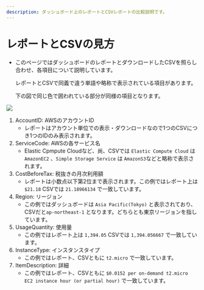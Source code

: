 ```yaml
---
description: ダッシュボード上のレポートとCSVレポートの比較説明です。
---
```


# レポートとCSVの見方

* このページではダッシュボードのレポートとダウンロードしたCSVを照らし合わせ、各項目について説明しています。

  レポートとCSVで同義で違う単語や略称で表示されている項目があります。

  下の図で同じ色で囲われている部分が同様の項目となります。

![](../.gitbook/assets/csv_report.png)

1. AccountID: AWSのアカウントID
   * レポートはアカウント単位での表示・ダウンロードなので1つのCSVにつき1つのIDのみ表示されます。
2. ServiceCode: AWSの各サービス名
   * Elastic Cpmpute Cloudなど、尚、CSVでは `Elastic Compute Cloud` は `AmazonEC2` 、`Simple Storage Service` は `AmazonS3`などと略称で表示されます。
3. CostBeforeTax: 税抜きの月次利用額
   * レポートは小数点以下第2位まで表示されます。この例ではレポート上は `$21.18` CSVでは `21.18966134` で一致しています。
4. Region: リージョン
   * この例ではダッシュボードは `Asia Pacific(Tokyo)` と表示されており、CSVだと`ap-northeast-1` となります。どちらとも東京リージョンを指しています。
5. UsageQuantity: 使用量
   * この例ではレポート上は `1,394.05` CSVでは `1,394.056667` で一致しています。
6. InstanceType: インスタンスタイプ
   * この例ではレポート、CSVともに `t2.micro` で一致しています。
7. ItemDescription: 詳細
   * この例ではレポート、CSVともに `$0.0152 per on-demand t2.micro EC2 instance hour (or partial hour)` で一致しています。

